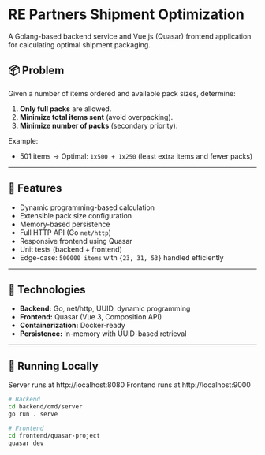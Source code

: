 # RE Partners Shipment Optimization

A Golang-based backend service and Vue.js (Quasar) frontend application for calculating optimal shipment packaging.

## 📦 Problem

Given a number of items ordered and available pack sizes, determine:
1. **Only full packs** are allowed.
2. **Minimize total items sent** (avoid overpacking).
3. **Minimize number of packs** (secondary priority).

Example:
- 501 items → Optimal: `1x500 + 1x250` (least extra items and fewer packs)

---

## 🧪 Features

- Dynamic programming-based calculation
- Extensible pack size configuration
- Memory-based persistence
- Full HTTP API (Go `net/http`)
- Responsive frontend using Quasar
- Unit tests (backend + frontend)
- Edge-case: `500000 items` with `{23, 31, 53}` handled efficiently

---

## 🧰 Technologies

- **Backend:** Go, net/http, UUID, dynamic programming
- **Frontend:** Quasar (Vue 3, Composition API)
- **Containerization:** Docker-ready
- **Persistence:** In-memory with UUID-based retrieval

---

## 🚀 Running Locally
Server runs at http://localhost:8080
Frontend runs at http://localhost:9000

```bash
# Backend
cd backend/cmd/server
go run . serve

# Frontend
cd frontend/quasar-project
quasar dev